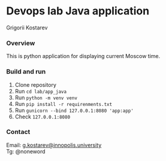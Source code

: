 # Devops lab Java application
Grigorii Kostarev

### Overview
This is python application for displaying current Moscow time.

### Build and run
1. Clone repository
2. Run `cd lab/app_java`
3. Run `python -m venv venv`
4. Run `pip install -r requirenments.txt`
5. Run `gunicorn --bind 127.0.0.1:8080 'app:app'`
6. Check `127.0.0.1:8080`

### Contact
Email: g.kostarev@innopolis.university  
Tg: @noneword